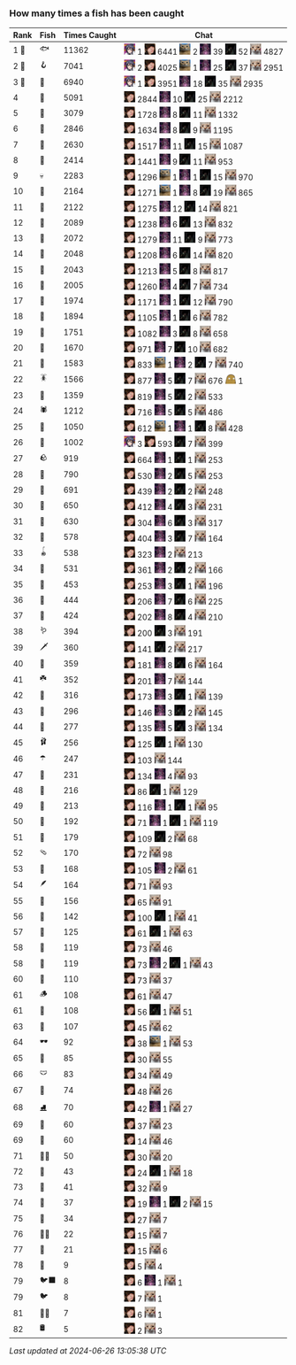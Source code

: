 ### How many times a fish has been caught
| Rank | Fish | Times Caught | Chat |
|------|--------|-----------|-------|
| 1 🥇  | 🐟 | 11362 | <img src='https://raw.githubusercontent.com/blableblup/gofish/main/images/players/ajspyman.png' width='20' height='20'> 1  <img src='https://raw.githubusercontent.com/blableblup/gofish/main/images/players/breadworms.png' width='20' height='20'> 6441  <img src='https://raw.githubusercontent.com/blableblup/gofish/main/images/players/d_egree.png' width='20' height='20'> 2  <img src='https://raw.githubusercontent.com/blableblup/gofish/main/images/players/julialuxel.png' width='20' height='20'> 39  <img src='https://raw.githubusercontent.com/blableblup/gofish/main/images/players/ovrht.png' width='20' height='20'> 52  <img src='https://raw.githubusercontent.com/blableblup/gofish/main/images/players/psp1g.png' width='20' height='20'> 4827 |
| 2 🥈  | 🪝 | 7041 | <img src='https://raw.githubusercontent.com/blableblup/gofish/main/images/players/ajspyman.png' width='20' height='20'> 2  <img src='https://raw.githubusercontent.com/blableblup/gofish/main/images/players/breadworms.png' width='20' height='20'> 4025  <img src='https://raw.githubusercontent.com/blableblup/gofish/main/images/players/d_egree.png' width='20' height='20'> 1  <img src='https://raw.githubusercontent.com/blableblup/gofish/main/images/players/julialuxel.png' width='20' height='20'> 25  <img src='https://raw.githubusercontent.com/blableblup/gofish/main/images/players/ovrht.png' width='20' height='20'> 37  <img src='https://raw.githubusercontent.com/blableblup/gofish/main/images/players/psp1g.png' width='20' height='20'> 2951 |
| 3 🥉  | 🎏 | 6940 | <img src='https://raw.githubusercontent.com/blableblup/gofish/main/images/players/ajspyman.png' width='20' height='20'> 1  <img src='https://raw.githubusercontent.com/blableblup/gofish/main/images/players/breadworms.png' width='20' height='20'> 3951  <img src='https://raw.githubusercontent.com/blableblup/gofish/main/images/players/julialuxel.png' width='20' height='20'> 18  <img src='https://raw.githubusercontent.com/blableblup/gofish/main/images/players/ovrht.png' width='20' height='20'> 35  <img src='https://raw.githubusercontent.com/blableblup/gofish/main/images/players/psp1g.png' width='20' height='20'> 2935 |
| 4  | 🐚 | 5091 | <img src='https://raw.githubusercontent.com/blableblup/gofish/main/images/players/breadworms.png' width='20' height='20'> 2844  <img src='https://raw.githubusercontent.com/blableblup/gofish/main/images/players/julialuxel.png' width='20' height='20'> 10  <img src='https://raw.githubusercontent.com/blableblup/gofish/main/images/players/ovrht.png' width='20' height='20'> 25  <img src='https://raw.githubusercontent.com/blableblup/gofish/main/images/players/psp1g.png' width='20' height='20'> 2212 |
| 5  | 🦀 | 3079 | <img src='https://raw.githubusercontent.com/blableblup/gofish/main/images/players/breadworms.png' width='20' height='20'> 1728  <img src='https://raw.githubusercontent.com/blableblup/gofish/main/images/players/julialuxel.png' width='20' height='20'> 8  <img src='https://raw.githubusercontent.com/blableblup/gofish/main/images/players/ovrht.png' width='20' height='20'> 11  <img src='https://raw.githubusercontent.com/blableblup/gofish/main/images/players/psp1g.png' width='20' height='20'> 1332 |
| 6  | 🐸 | 2846 | <img src='https://raw.githubusercontent.com/blableblup/gofish/main/images/players/breadworms.png' width='20' height='20'> 1634  <img src='https://raw.githubusercontent.com/blableblup/gofish/main/images/players/julialuxel.png' width='20' height='20'> 8  <img src='https://raw.githubusercontent.com/blableblup/gofish/main/images/players/ovrht.png' width='20' height='20'> 9  <img src='https://raw.githubusercontent.com/blableblup/gofish/main/images/players/psp1g.png' width='20' height='20'> 1195 |
| 7  | 🦐 | 2630 | <img src='https://raw.githubusercontent.com/blableblup/gofish/main/images/players/breadworms.png' width='20' height='20'> 1517  <img src='https://raw.githubusercontent.com/blableblup/gofish/main/images/players/julialuxel.png' width='20' height='20'> 11  <img src='https://raw.githubusercontent.com/blableblup/gofish/main/images/players/ovrht.png' width='20' height='20'> 15  <img src='https://raw.githubusercontent.com/blableblup/gofish/main/images/players/psp1g.png' width='20' height='20'> 1087 |
| 8  | 🐢 | 2414 | <img src='https://raw.githubusercontent.com/blableblup/gofish/main/images/players/breadworms.png' width='20' height='20'> 1441  <img src='https://raw.githubusercontent.com/blableblup/gofish/main/images/players/julialuxel.png' width='20' height='20'> 9  <img src='https://raw.githubusercontent.com/blableblup/gofish/main/images/players/ovrht.png' width='20' height='20'> 11  <img src='https://raw.githubusercontent.com/blableblup/gofish/main/images/players/psp1g.png' width='20' height='20'> 953 |
| 9  | 💀 | 2283 | <img src='https://raw.githubusercontent.com/blableblup/gofish/main/images/players/breadworms.png' width='20' height='20'> 1296  <img src='https://raw.githubusercontent.com/blableblup/gofish/main/images/players/d_egree.png' width='20' height='20'> 1  <img src='https://raw.githubusercontent.com/blableblup/gofish/main/images/players/julialuxel.png' width='20' height='20'> 1  <img src='https://raw.githubusercontent.com/blableblup/gofish/main/images/players/ovrht.png' width='20' height='20'> 15  <img src='https://raw.githubusercontent.com/blableblup/gofish/main/images/players/psp1g.png' width='20' height='20'> 970 |
| 10  | 🦑 | 2164 | <img src='https://raw.githubusercontent.com/blableblup/gofish/main/images/players/breadworms.png' width='20' height='20'> 1271  <img src='https://raw.githubusercontent.com/blableblup/gofish/main/images/players/d_egree.png' width='20' height='20'> 1  <img src='https://raw.githubusercontent.com/blableblup/gofish/main/images/players/julialuxel.png' width='20' height='20'> 8  <img src='https://raw.githubusercontent.com/blableblup/gofish/main/images/players/ovrht.png' width='20' height='20'> 19  <img src='https://raw.githubusercontent.com/blableblup/gofish/main/images/players/psp1g.png' width='20' height='20'> 865 |
| 11  | 🦞 | 2122 | <img src='https://raw.githubusercontent.com/blableblup/gofish/main/images/players/breadworms.png' width='20' height='20'> 1275  <img src='https://raw.githubusercontent.com/blableblup/gofish/main/images/players/julialuxel.png' width='20' height='20'> 12  <img src='https://raw.githubusercontent.com/blableblup/gofish/main/images/players/ovrht.png' width='20' height='20'> 14  <img src='https://raw.githubusercontent.com/blableblup/gofish/main/images/players/psp1g.png' width='20' height='20'> 821 |
| 12  | 🦪 | 2089 | <img src='https://raw.githubusercontent.com/blableblup/gofish/main/images/players/breadworms.png' width='20' height='20'> 1238  <img src='https://raw.githubusercontent.com/blableblup/gofish/main/images/players/julialuxel.png' width='20' height='20'> 6  <img src='https://raw.githubusercontent.com/blableblup/gofish/main/images/players/ovrht.png' width='20' height='20'> 13  <img src='https://raw.githubusercontent.com/blableblup/gofish/main/images/players/psp1g.png' width='20' height='20'> 832 |
| 13  | 🐊 | 2072 | <img src='https://raw.githubusercontent.com/blableblup/gofish/main/images/players/breadworms.png' width='20' height='20'> 1279  <img src='https://raw.githubusercontent.com/blableblup/gofish/main/images/players/julialuxel.png' width='20' height='20'> 11  <img src='https://raw.githubusercontent.com/blableblup/gofish/main/images/players/ovrht.png' width='20' height='20'> 9  <img src='https://raw.githubusercontent.com/blableblup/gofish/main/images/players/psp1g.png' width='20' height='20'> 773 |
| 14  | 🐬 | 2048 | <img src='https://raw.githubusercontent.com/blableblup/gofish/main/images/players/breadworms.png' width='20' height='20'> 1208  <img src='https://raw.githubusercontent.com/blableblup/gofish/main/images/players/julialuxel.png' width='20' height='20'> 6  <img src='https://raw.githubusercontent.com/blableblup/gofish/main/images/players/ovrht.png' width='20' height='20'> 14  <img src='https://raw.githubusercontent.com/blableblup/gofish/main/images/players/psp1g.png' width='20' height='20'> 820 |
| 15  | 🐙 | 2043 | <img src='https://raw.githubusercontent.com/blableblup/gofish/main/images/players/breadworms.png' width='20' height='20'> 1213  <img src='https://raw.githubusercontent.com/blableblup/gofish/main/images/players/julialuxel.png' width='20' height='20'> 5  <img src='https://raw.githubusercontent.com/blableblup/gofish/main/images/players/ovrht.png' width='20' height='20'> 8  <img src='https://raw.githubusercontent.com/blableblup/gofish/main/images/players/psp1g.png' width='20' height='20'> 817 |
| 16  | 🐋 | 2005 | <img src='https://raw.githubusercontent.com/blableblup/gofish/main/images/players/breadworms.png' width='20' height='20'> 1260  <img src='https://raw.githubusercontent.com/blableblup/gofish/main/images/players/julialuxel.png' width='20' height='20'> 4  <img src='https://raw.githubusercontent.com/blableblup/gofish/main/images/players/ovrht.png' width='20' height='20'> 7  <img src='https://raw.githubusercontent.com/blableblup/gofish/main/images/players/psp1g.png' width='20' height='20'> 734 |
| 17  | 🧦 | 1974 | <img src='https://raw.githubusercontent.com/blableblup/gofish/main/images/players/breadworms.png' width='20' height='20'> 1171  <img src='https://raw.githubusercontent.com/blableblup/gofish/main/images/players/julialuxel.png' width='20' height='20'> 1  <img src='https://raw.githubusercontent.com/blableblup/gofish/main/images/players/ovrht.png' width='20' height='20'> 12  <img src='https://raw.githubusercontent.com/blableblup/gofish/main/images/players/psp1g.png' width='20' height='20'> 790 |
| 18  | 🐠 | 1894 | <img src='https://raw.githubusercontent.com/blableblup/gofish/main/images/players/breadworms.png' width='20' height='20'> 1105  <img src='https://raw.githubusercontent.com/blableblup/gofish/main/images/players/julialuxel.png' width='20' height='20'> 1  <img src='https://raw.githubusercontent.com/blableblup/gofish/main/images/players/ovrht.png' width='20' height='20'> 6  <img src='https://raw.githubusercontent.com/blableblup/gofish/main/images/players/psp1g.png' width='20' height='20'> 782 |
| 19  | 🐡 | 1751 | <img src='https://raw.githubusercontent.com/blableblup/gofish/main/images/players/breadworms.png' width='20' height='20'> 1082  <img src='https://raw.githubusercontent.com/blableblup/gofish/main/images/players/julialuxel.png' width='20' height='20'> 3  <img src='https://raw.githubusercontent.com/blableblup/gofish/main/images/players/ovrht.png' width='20' height='20'> 8  <img src='https://raw.githubusercontent.com/blableblup/gofish/main/images/players/psp1g.png' width='20' height='20'> 658 |
| 20  | 🪸 | 1670 | <img src='https://raw.githubusercontent.com/blableblup/gofish/main/images/players/breadworms.png' width='20' height='20'> 971  <img src='https://raw.githubusercontent.com/blableblup/gofish/main/images/players/julialuxel.png' width='20' height='20'> 7  <img src='https://raw.githubusercontent.com/blableblup/gofish/main/images/players/ovrht.png' width='20' height='20'> 10  <img src='https://raw.githubusercontent.com/blableblup/gofish/main/images/players/psp1g.png' width='20' height='20'> 682 |
| 21  | 🌿 | 1583 | <img src='https://raw.githubusercontent.com/blableblup/gofish/main/images/players/breadworms.png' width='20' height='20'> 833  <img src='https://raw.githubusercontent.com/blableblup/gofish/main/images/players/d_egree.png' width='20' height='20'> 1  <img src='https://raw.githubusercontent.com/blableblup/gofish/main/images/players/julialuxel.png' width='20' height='20'> 2  <img src='https://raw.githubusercontent.com/blableblup/gofish/main/images/players/ovrht.png' width='20' height='20'> 7  <img src='https://raw.githubusercontent.com/blableblup/gofish/main/images/players/psp1g.png' width='20' height='20'> 740 |
| 22  | 🪳 | 1566 | <img src='https://raw.githubusercontent.com/blableblup/gofish/main/images/players/breadworms.png' width='20' height='20'> 877  <img src='https://raw.githubusercontent.com/blableblup/gofish/main/images/players/julialuxel.png' width='20' height='20'> 5  <img src='https://raw.githubusercontent.com/blableblup/gofish/main/images/players/ovrht.png' width='20' height='20'> 7  <img src='https://raw.githubusercontent.com/blableblup/gofish/main/images/players/psp1g.png' width='20' height='20'> 676  <img src='https://raw.githubusercontent.com/blableblup/gofish/main/images/players/ryanpotat.png' width='20' height='20'> 1 |
| 23  | 🐍 | 1359 | <img src='https://raw.githubusercontent.com/blableblup/gofish/main/images/players/breadworms.png' width='20' height='20'> 819  <img src='https://raw.githubusercontent.com/blableblup/gofish/main/images/players/julialuxel.png' width='20' height='20'> 5  <img src='https://raw.githubusercontent.com/blableblup/gofish/main/images/players/ovrht.png' width='20' height='20'> 2  <img src='https://raw.githubusercontent.com/blableblup/gofish/main/images/players/psp1g.png' width='20' height='20'> 533 |
| 24  | 🕷️ | 1212 | <img src='https://raw.githubusercontent.com/blableblup/gofish/main/images/players/breadworms.png' width='20' height='20'> 716  <img src='https://raw.githubusercontent.com/blableblup/gofish/main/images/players/julialuxel.png' width='20' height='20'> 5  <img src='https://raw.githubusercontent.com/blableblup/gofish/main/images/players/ovrht.png' width='20' height='20'> 5  <img src='https://raw.githubusercontent.com/blableblup/gofish/main/images/players/psp1g.png' width='20' height='20'> 486 |
| 25  | 🐌 | 1050 | <img src='https://raw.githubusercontent.com/blableblup/gofish/main/images/players/breadworms.png' width='20' height='20'> 612  <img src='https://raw.githubusercontent.com/blableblup/gofish/main/images/players/d_egree.png' width='20' height='20'> 1  <img src='https://raw.githubusercontent.com/blableblup/gofish/main/images/players/julialuxel.png' width='20' height='20'> 1  <img src='https://raw.githubusercontent.com/blableblup/gofish/main/images/players/ovrht.png' width='20' height='20'> 8  <img src='https://raw.githubusercontent.com/blableblup/gofish/main/images/players/psp1g.png' width='20' height='20'> 428 |
| 26  | 🧽 | 1002 | <img src='https://raw.githubusercontent.com/blableblup/gofish/main/images/players/ajspyman.png' width='20' height='20'> 3  <img src='https://raw.githubusercontent.com/blableblup/gofish/main/images/players/breadworms.png' width='20' height='20'> 593  <img src='https://raw.githubusercontent.com/blableblup/gofish/main/images/players/ovrht.png' width='20' height='20'> 7  <img src='https://raw.githubusercontent.com/blableblup/gofish/main/images/players/psp1g.png' width='20' height='20'> 399 |
| 27  | 🪨 | 919 | <img src='https://raw.githubusercontent.com/blableblup/gofish/main/images/players/breadworms.png' width='20' height='20'> 664  <img src='https://raw.githubusercontent.com/blableblup/gofish/main/images/players/julialuxel.png' width='20' height='20'> 1  <img src='https://raw.githubusercontent.com/blableblup/gofish/main/images/players/ovrht.png' width='20' height='20'> 1  <img src='https://raw.githubusercontent.com/blableblup/gofish/main/images/players/psp1g.png' width='20' height='20'> 253 |
| 28  | 🦈 | 790 | <img src='https://raw.githubusercontent.com/blableblup/gofish/main/images/players/breadworms.png' width='20' height='20'> 530  <img src='https://raw.githubusercontent.com/blableblup/gofish/main/images/players/julialuxel.png' width='20' height='20'> 2  <img src='https://raw.githubusercontent.com/blableblup/gofish/main/images/players/ovrht.png' width='20' height='20'> 5  <img src='https://raw.githubusercontent.com/blableblup/gofish/main/images/players/psp1g.png' width='20' height='20'> 253 |
| 29  | 🐳 | 691 | <img src='https://raw.githubusercontent.com/blableblup/gofish/main/images/players/breadworms.png' width='20' height='20'> 439  <img src='https://raw.githubusercontent.com/blableblup/gofish/main/images/players/julialuxel.png' width='20' height='20'> 2  <img src='https://raw.githubusercontent.com/blableblup/gofish/main/images/players/ovrht.png' width='20' height='20'> 2  <img src='https://raw.githubusercontent.com/blableblup/gofish/main/images/players/psp1g.png' width='20' height='20'> 248 |
| 30  | 🦕 | 650 | <img src='https://raw.githubusercontent.com/blableblup/gofish/main/images/players/breadworms.png' width='20' height='20'> 412  <img src='https://raw.githubusercontent.com/blableblup/gofish/main/images/players/julialuxel.png' width='20' height='20'> 4  <img src='https://raw.githubusercontent.com/blableblup/gofish/main/images/players/ovrht.png' width='20' height='20'> 3  <img src='https://raw.githubusercontent.com/blableblup/gofish/main/images/players/psp1g.png' width='20' height='20'> 231 |
| 31  | 🥫 | 630 | <img src='https://raw.githubusercontent.com/blableblup/gofish/main/images/players/breadworms.png' width='20' height='20'> 304  <img src='https://raw.githubusercontent.com/blableblup/gofish/main/images/players/julialuxel.png' width='20' height='20'> 6  <img src='https://raw.githubusercontent.com/blableblup/gofish/main/images/players/ovrht.png' width='20' height='20'> 3  <img src='https://raw.githubusercontent.com/blableblup/gofish/main/images/players/psp1g.png' width='20' height='20'> 317 |
| 32  | 🍬 | 578 | <img src='https://raw.githubusercontent.com/blableblup/gofish/main/images/players/breadworms.png' width='20' height='20'> 404  <img src='https://raw.githubusercontent.com/blableblup/gofish/main/images/players/julialuxel.png' width='20' height='20'> 3  <img src='https://raw.githubusercontent.com/blableblup/gofish/main/images/players/ovrht.png' width='20' height='20'> 7  <img src='https://raw.githubusercontent.com/blableblup/gofish/main/images/players/psp1g.png' width='20' height='20'> 164 |
| 33  | 🪀 | 538 | <img src='https://raw.githubusercontent.com/blableblup/gofish/main/images/players/breadworms.png' width='20' height='20'> 323  <img src='https://raw.githubusercontent.com/blableblup/gofish/main/images/players/julialuxel.png' width='20' height='20'> 2  <img src='https://raw.githubusercontent.com/blableblup/gofish/main/images/players/psp1g.png' width='20' height='20'> 213 |
| 34  | 🐉 | 531 | <img src='https://raw.githubusercontent.com/blableblup/gofish/main/images/players/breadworms.png' width='20' height='20'> 361  <img src='https://raw.githubusercontent.com/blableblup/gofish/main/images/players/julialuxel.png' width='20' height='20'> 2  <img src='https://raw.githubusercontent.com/blableblup/gofish/main/images/players/ovrht.png' width='20' height='20'> 2  <img src='https://raw.githubusercontent.com/blableblup/gofish/main/images/players/psp1g.png' width='20' height='20'> 166 |
| 35  | 🦎 | 453 | <img src='https://raw.githubusercontent.com/blableblup/gofish/main/images/players/breadworms.png' width='20' height='20'> 253  <img src='https://raw.githubusercontent.com/blableblup/gofish/main/images/players/julialuxel.png' width='20' height='20'> 3  <img src='https://raw.githubusercontent.com/blableblup/gofish/main/images/players/ovrht.png' width='20' height='20'> 1  <img src='https://raw.githubusercontent.com/blableblup/gofish/main/images/players/psp1g.png' width='20' height='20'> 196 |
| 36  | 👢 | 444 | <img src='https://raw.githubusercontent.com/blableblup/gofish/main/images/players/breadworms.png' width='20' height='20'> 206  <img src='https://raw.githubusercontent.com/blableblup/gofish/main/images/players/julialuxel.png' width='20' height='20'> 7  <img src='https://raw.githubusercontent.com/blableblup/gofish/main/images/players/ovrht.png' width='20' height='20'> 6  <img src='https://raw.githubusercontent.com/blableblup/gofish/main/images/players/psp1g.png' width='20' height='20'> 225 |
| 37  | 🦠 | 424 | <img src='https://raw.githubusercontent.com/blableblup/gofish/main/images/players/breadworms.png' width='20' height='20'> 202  <img src='https://raw.githubusercontent.com/blableblup/gofish/main/images/players/julialuxel.png' width='20' height='20'> 8  <img src='https://raw.githubusercontent.com/blableblup/gofish/main/images/players/ovrht.png' width='20' height='20'> 4  <img src='https://raw.githubusercontent.com/blableblup/gofish/main/images/players/psp1g.png' width='20' height='20'> 210 |
| 38  | 🪱 | 394 | <img src='https://raw.githubusercontent.com/blableblup/gofish/main/images/players/breadworms.png' width='20' height='20'> 200  <img src='https://raw.githubusercontent.com/blableblup/gofish/main/images/players/ovrht.png' width='20' height='20'> 3  <img src='https://raw.githubusercontent.com/blableblup/gofish/main/images/players/psp1g.png' width='20' height='20'> 191 |
| 39  | 🗡️ | 360 | <img src='https://raw.githubusercontent.com/blableblup/gofish/main/images/players/breadworms.png' width='20' height='20'> 141  <img src='https://raw.githubusercontent.com/blableblup/gofish/main/images/players/ovrht.png' width='20' height='20'> 2  <img src='https://raw.githubusercontent.com/blableblup/gofish/main/images/players/psp1g.png' width='20' height='20'> 217 |
| 40  | 🦭 | 359 | <img src='https://raw.githubusercontent.com/blableblup/gofish/main/images/players/breadworms.png' width='20' height='20'> 181  <img src='https://raw.githubusercontent.com/blableblup/gofish/main/images/players/julialuxel.png' width='20' height='20'> 8  <img src='https://raw.githubusercontent.com/blableblup/gofish/main/images/players/ovrht.png' width='20' height='20'> 6  <img src='https://raw.githubusercontent.com/blableblup/gofish/main/images/players/psp1g.png' width='20' height='20'> 164 |
| 41  | ☘️ | 352 | <img src='https://raw.githubusercontent.com/blableblup/gofish/main/images/players/breadworms.png' width='20' height='20'> 201  <img src='https://raw.githubusercontent.com/blableblup/gofish/main/images/players/julialuxel.png' width='20' height='20'> 7  <img src='https://raw.githubusercontent.com/blableblup/gofish/main/images/players/psp1g.png' width='20' height='20'> 144 |
| 42  | 🍄 | 316 | <img src='https://raw.githubusercontent.com/blableblup/gofish/main/images/players/breadworms.png' width='20' height='20'> 173  <img src='https://raw.githubusercontent.com/blableblup/gofish/main/images/players/julialuxel.png' width='20' height='20'> 3  <img src='https://raw.githubusercontent.com/blableblup/gofish/main/images/players/ovrht.png' width='20' height='20'> 1  <img src='https://raw.githubusercontent.com/blableblup/gofish/main/images/players/psp1g.png' width='20' height='20'> 139 |
| 43  | 🧤 | 296 | <img src='https://raw.githubusercontent.com/blableblup/gofish/main/images/players/breadworms.png' width='20' height='20'> 146  <img src='https://raw.githubusercontent.com/blableblup/gofish/main/images/players/julialuxel.png' width='20' height='20'> 3  <img src='https://raw.githubusercontent.com/blableblup/gofish/main/images/players/ovrht.png' width='20' height='20'> 2  <img src='https://raw.githubusercontent.com/blableblup/gofish/main/images/players/psp1g.png' width='20' height='20'> 145 |
| 44  | 🦦 | 277 | <img src='https://raw.githubusercontent.com/blableblup/gofish/main/images/players/breadworms.png' width='20' height='20'> 135  <img src='https://raw.githubusercontent.com/blableblup/gofish/main/images/players/julialuxel.png' width='20' height='20'> 5  <img src='https://raw.githubusercontent.com/blableblup/gofish/main/images/players/ovrht.png' width='20' height='20'> 3  <img src='https://raw.githubusercontent.com/blableblup/gofish/main/images/players/psp1g.png' width='20' height='20'> 134 |
| 45  | 🩰 | 256 | <img src='https://raw.githubusercontent.com/blableblup/gofish/main/images/players/breadworms.png' width='20' height='20'> 125  <img src='https://raw.githubusercontent.com/blableblup/gofish/main/images/players/ovrht.png' width='20' height='20'> 1  <img src='https://raw.githubusercontent.com/blableblup/gofish/main/images/players/psp1g.png' width='20' height='20'> 130 |
| 46  | ☂️ | 247 | <img src='https://raw.githubusercontent.com/blableblup/gofish/main/images/players/breadworms.png' width='20' height='20'> 103  <img src='https://raw.githubusercontent.com/blableblup/gofish/main/images/players/psp1g.png' width='20' height='20'> 144 |
| 47  | 🧸 | 231 | <img src='https://raw.githubusercontent.com/blableblup/gofish/main/images/players/breadworms.png' width='20' height='20'> 134  <img src='https://raw.githubusercontent.com/blableblup/gofish/main/images/players/julialuxel.png' width='20' height='20'> 4  <img src='https://raw.githubusercontent.com/blableblup/gofish/main/images/players/psp1g.png' width='20' height='20'> 93 |
| 48  | 🥪 | 216 | <img src='https://raw.githubusercontent.com/blableblup/gofish/main/images/players/breadworms.png' width='20' height='20'> 86  <img src='https://raw.githubusercontent.com/blableblup/gofish/main/images/players/ovrht.png' width='20' height='20'> 1  <img src='https://raw.githubusercontent.com/blableblup/gofish/main/images/players/psp1g.png' width='20' height='20'> 129 |
| 49  | 🧊 | 213 | <img src='https://raw.githubusercontent.com/blableblup/gofish/main/images/players/breadworms.png' width='20' height='20'> 116  <img src='https://raw.githubusercontent.com/blableblup/gofish/main/images/players/julialuxel.png' width='20' height='20'> 1  <img src='https://raw.githubusercontent.com/blableblup/gofish/main/images/players/ovrht.png' width='20' height='20'> 1  <img src='https://raw.githubusercontent.com/blableblup/gofish/main/images/players/psp1g.png' width='20' height='20'> 95 |
| 50  | 👟 | 192 | <img src='https://raw.githubusercontent.com/blableblup/gofish/main/images/players/breadworms.png' width='20' height='20'> 71  <img src='https://raw.githubusercontent.com/blableblup/gofish/main/images/players/julialuxel.png' width='20' height='20'> 1  <img src='https://raw.githubusercontent.com/blableblup/gofish/main/images/players/ovrht.png' width='20' height='20'> 1  <img src='https://raw.githubusercontent.com/blableblup/gofish/main/images/players/psp1g.png' width='20' height='20'> 119 |
| 51  | 🧟 | 179 | <img src='https://raw.githubusercontent.com/blableblup/gofish/main/images/players/breadworms.png' width='20' height='20'> 109  <img src='https://raw.githubusercontent.com/blableblup/gofish/main/images/players/ovrht.png' width='20' height='20'> 2  <img src='https://raw.githubusercontent.com/blableblup/gofish/main/images/players/psp1g.png' width='20' height='20'> 68 |
| 52  | 🩴 | 170 | <img src='https://raw.githubusercontent.com/blableblup/gofish/main/images/players/breadworms.png' width='20' height='20'> 72  <img src='https://raw.githubusercontent.com/blableblup/gofish/main/images/players/psp1g.png' width='20' height='20'> 98 |
| 53  | 🌹 | 168 | <img src='https://raw.githubusercontent.com/blableblup/gofish/main/images/players/breadworms.png' width='20' height='20'> 105  <img src='https://raw.githubusercontent.com/blableblup/gofish/main/images/players/julialuxel.png' width='20' height='20'> 2  <img src='https://raw.githubusercontent.com/blableblup/gofish/main/images/players/psp1g.png' width='20' height='20'> 61 |
| 54  | 🪶 | 164 | <img src='https://raw.githubusercontent.com/blableblup/gofish/main/images/players/breadworms.png' width='20' height='20'> 71  <img src='https://raw.githubusercontent.com/blableblup/gofish/main/images/players/psp1g.png' width='20' height='20'> 93 |
| 55  | 🥒 | 156 | <img src='https://raw.githubusercontent.com/blableblup/gofish/main/images/players/breadworms.png' width='20' height='20'> 65  <img src='https://raw.githubusercontent.com/blableblup/gofish/main/images/players/psp1g.png' width='20' height='20'> 91 |
| 56  | 🎰 | 142 | <img src='https://raw.githubusercontent.com/blableblup/gofish/main/images/players/breadworms.png' width='20' height='20'> 100  <img src='https://raw.githubusercontent.com/blableblup/gofish/main/images/players/ovrht.png' width='20' height='20'> 1  <img src='https://raw.githubusercontent.com/blableblup/gofish/main/images/players/psp1g.png' width='20' height='20'> 41 |
| 57  | 🪼 | 125 | <img src='https://raw.githubusercontent.com/blableblup/gofish/main/images/players/breadworms.png' width='20' height='20'> 61  <img src='https://raw.githubusercontent.com/blableblup/gofish/main/images/players/ovrht.png' width='20' height='20'> 1  <img src='https://raw.githubusercontent.com/blableblup/gofish/main/images/players/psp1g.png' width='20' height='20'> 63 |
| 58  | 🦫 | 119 | <img src='https://raw.githubusercontent.com/blableblup/gofish/main/images/players/breadworms.png' width='20' height='20'> 73  <img src='https://raw.githubusercontent.com/blableblup/gofish/main/images/players/psp1g.png' width='20' height='20'> 46 |
| 58  | 🐧 | 119 | <img src='https://raw.githubusercontent.com/blableblup/gofish/main/images/players/breadworms.png' width='20' height='20'> 73  <img src='https://raw.githubusercontent.com/blableblup/gofish/main/images/players/julialuxel.png' width='20' height='20'> 2  <img src='https://raw.githubusercontent.com/blableblup/gofish/main/images/players/ovrht.png' width='20' height='20'> 1  <img src='https://raw.githubusercontent.com/blableblup/gofish/main/images/players/psp1g.png' width='20' height='20'> 43 |
| 60  | 📱 | 110 | <img src='https://raw.githubusercontent.com/blableblup/gofish/main/images/players/breadworms.png' width='20' height='20'> 73  <img src='https://raw.githubusercontent.com/blableblup/gofish/main/images/players/psp1g.png' width='20' height='20'> 37 |
| 61  | 🪵 | 108 | <img src='https://raw.githubusercontent.com/blableblup/gofish/main/images/players/breadworms.png' width='20' height='20'> 61  <img src='https://raw.githubusercontent.com/blableblup/gofish/main/images/players/psp1g.png' width='20' height='20'> 47 |
| 61  | 👒 | 108 | <img src='https://raw.githubusercontent.com/blableblup/gofish/main/images/players/breadworms.png' width='20' height='20'> 56  <img src='https://raw.githubusercontent.com/blableblup/gofish/main/images/players/ovrht.png' width='20' height='20'> 1  <img src='https://raw.githubusercontent.com/blableblup/gofish/main/images/players/psp1g.png' width='20' height='20'> 51 |
| 63  | 🦆 | 107 | <img src='https://raw.githubusercontent.com/blableblup/gofish/main/images/players/breadworms.png' width='20' height='20'> 45  <img src='https://raw.githubusercontent.com/blableblup/gofish/main/images/players/psp1g.png' width='20' height='20'> 62 |
| 64  | 🕶️ | 92 | <img src='https://raw.githubusercontent.com/blableblup/gofish/main/images/players/breadworms.png' width='20' height='20'> 38  <img src='https://raw.githubusercontent.com/blableblup/gofish/main/images/players/d_egree.png' width='20' height='20'> 1  <img src='https://raw.githubusercontent.com/blableblup/gofish/main/images/players/psp1g.png' width='20' height='20'> 53 |
| 65  | 🧃 | 85 | <img src='https://raw.githubusercontent.com/blableblup/gofish/main/images/players/breadworms.png' width='20' height='20'> 30  <img src='https://raw.githubusercontent.com/blableblup/gofish/main/images/players/psp1g.png' width='20' height='20'> 55 |
| 66  | 🩲 | 83 | <img src='https://raw.githubusercontent.com/blableblup/gofish/main/images/players/breadworms.png' width='20' height='20'> 34  <img src='https://raw.githubusercontent.com/blableblup/gofish/main/images/players/psp1g.png' width='20' height='20'> 49 |
| 67  | 🎱 | 74 | <img src='https://raw.githubusercontent.com/blableblup/gofish/main/images/players/breadworms.png' width='20' height='20'> 48  <img src='https://raw.githubusercontent.com/blableblup/gofish/main/images/players/psp1g.png' width='20' height='20'> 26 |
| 68  | ⛸️ | 70 | <img src='https://raw.githubusercontent.com/blableblup/gofish/main/images/players/breadworms.png' width='20' height='20'> 42  <img src='https://raw.githubusercontent.com/blableblup/gofish/main/images/players/julialuxel.png' width='20' height='20'> 1  <img src='https://raw.githubusercontent.com/blableblup/gofish/main/images/players/psp1g.png' width='20' height='20'> 27 |
| 69  | 🧵 | 60 | <img src='https://raw.githubusercontent.com/blableblup/gofish/main/images/players/breadworms.png' width='20' height='20'> 37  <img src='https://raw.githubusercontent.com/blableblup/gofish/main/images/players/psp1g.png' width='20' height='20'> 23 |
| 69  | 🌻 | 60 | <img src='https://raw.githubusercontent.com/blableblup/gofish/main/images/players/breadworms.png' width='20' height='20'> 14  <img src='https://raw.githubusercontent.com/blableblup/gofish/main/images/players/psp1g.png' width='20' height='20'> 46 |
| 71  | 🧞‍♂ | 50 | <img src='https://raw.githubusercontent.com/blableblup/gofish/main/images/players/breadworms.png' width='20' height='20'> 30  <img src='https://raw.githubusercontent.com/blableblup/gofish/main/images/players/psp1g.png' width='20' height='20'> 20 |
| 72  | 👑 | 43 | <img src='https://raw.githubusercontent.com/blableblup/gofish/main/images/players/breadworms.png' width='20' height='20'> 24  <img src='https://raw.githubusercontent.com/blableblup/gofish/main/images/players/ovrht.png' width='20' height='20'> 1  <img src='https://raw.githubusercontent.com/blableblup/gofish/main/images/players/psp1g.png' width='20' height='20'> 18 |
| 73  | 🪺 | 41 | <img src='https://raw.githubusercontent.com/blableblup/gofish/main/images/players/breadworms.png' width='20' height='20'> 32  <img src='https://raw.githubusercontent.com/blableblup/gofish/main/images/players/psp1g.png' width='20' height='20'> 9 |
| 74  | 🧣 | 37 | <img src='https://raw.githubusercontent.com/blableblup/gofish/main/images/players/breadworms.png' width='20' height='20'> 19  <img src='https://raw.githubusercontent.com/blableblup/gofish/main/images/players/julialuxel.png' width='20' height='20'> 1  <img src='https://raw.githubusercontent.com/blableblup/gofish/main/images/players/ovrht.png' width='20' height='20'> 2  <img src='https://raw.githubusercontent.com/blableblup/gofish/main/images/players/psp1g.png' width='20' height='20'> 15 |
| 75  | 🪹 | 34 | <img src='https://raw.githubusercontent.com/blableblup/gofish/main/images/players/breadworms.png' width='20' height='20'> 27  <img src='https://raw.githubusercontent.com/blableblup/gofish/main/images/players/psp1g.png' width='20' height='20'> 7 |
| 76  | 🧜‍♀️ | 22 | <img src='https://raw.githubusercontent.com/blableblup/gofish/main/images/players/breadworms.png' width='20' height='20'> 15  <img src='https://raw.githubusercontent.com/blableblup/gofish/main/images/players/psp1g.png' width='20' height='20'> 7 |
| 77  | 🧭 | 21 | <img src='https://raw.githubusercontent.com/blableblup/gofish/main/images/players/breadworms.png' width='20' height='20'> 15  <img src='https://raw.githubusercontent.com/blableblup/gofish/main/images/players/psp1g.png' width='20' height='20'> 6 |
| 78  | 🦇 | 9 | <img src='https://raw.githubusercontent.com/blableblup/gofish/main/images/players/breadworms.png' width='20' height='20'> 5  <img src='https://raw.githubusercontent.com/blableblup/gofish/main/images/players/psp1g.png' width='20' height='20'> 4 |
| 79  | 🐦‍⬛ | 8 | <img src='https://raw.githubusercontent.com/blableblup/gofish/main/images/players/breadworms.png' width='20' height='20'> 6  <img src='https://raw.githubusercontent.com/blableblup/gofish/main/images/players/julialuxel.png' width='20' height='20'> 1  <img src='https://raw.githubusercontent.com/blableblup/gofish/main/images/players/psp1g.png' width='20' height='20'> 1 |
| 79  | 🐦 | 8 | <img src='https://raw.githubusercontent.com/blableblup/gofish/main/images/players/breadworms.png' width='20' height='20'> 7  <img src='https://raw.githubusercontent.com/blableblup/gofish/main/images/players/psp1g.png' width='20' height='20'> 1 |
| 81  | 🐻‍❄ | 7 | <img src='https://raw.githubusercontent.com/blableblup/gofish/main/images/players/breadworms.png' width='20' height='20'> 6  <img src='https://raw.githubusercontent.com/blableblup/gofish/main/images/players/psp1g.png' width='20' height='20'> 1 |
| 82  | 🛢️ | 5 | <img src='https://raw.githubusercontent.com/blableblup/gofish/main/images/players/breadworms.png' width='20' height='20'> 2  <img src='https://raw.githubusercontent.com/blableblup/gofish/main/images/players/psp1g.png' width='20' height='20'> 3 |

_Last updated at 2024-06-26 13:05:38 UTC_